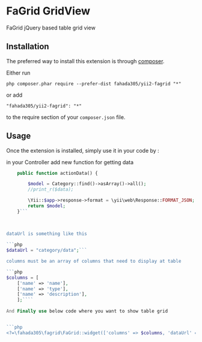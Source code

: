 FaGrid GridView
===============
FaGrid jQuery based table grid view

Installation
------------

The preferred way to install this extension is through [composer](http://getcomposer.org/download/).

Either run

```
php composer.phar require --prefer-dist fahada305/yii2-fagrid "*"
```

or add

```
"fahada305/yii2-fagrid": "*"
```

to the require section of your `composer.json` file.


Usage
-----

Once the extension is installed, simply use it in your code by  :

in your Controller add new function for getting data 

```php 
	public function actionData() {

		$model = Category::find()->asArray()->all();
		//print_r($data);

		\Yii::$app->response->format = \yii\web\Response::FORMAT_JSON;
		return $model;
	}```
	
	
	
dataUrl is something like this

```php 
$dataUrl = "category/data";```

columns must be an array of columns that need to display at table 

```php
$columns = [
	['name' => 'name'],
	['name' => 'type'],
	['name' => 'description'],
	];````
	
And Finally use below code where you want to show table grid


```php
<?=\fahada305\fagrid\FaGrid::widget(['columns' => $columns, 'dataUrl' => $dataUrl]);?>```